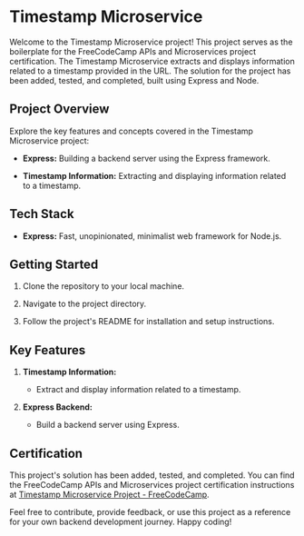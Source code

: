 # Timestamp Microservice

Welcome to the Timestamp Microservice project! This project serves as the boilerplate for the FreeCodeCamp APIs and Microservices project certification. The Timestamp Microservice extracts and displays information related to a timestamp provided in the URL. The solution for the project has been added, tested, and completed, built using Express and Node.

## Project Overview

Explore the key features and concepts covered in the Timestamp Microservice project:

- **Express:** Building a backend server using the Express framework.
  
- **Timestamp Information:** Extracting and displaying information related to a timestamp.

## Tech Stack

- **Express:** Fast, unopinionated, minimalist web framework for Node.js.

## Getting Started

1. Clone the repository to your local machine.
  
2. Navigate to the project directory.
  
3. Follow the project's README for installation and setup instructions.

## Key Features

1. **Timestamp Information:**
   - Extract and display information related to a timestamp.

2. **Express Backend:**
   - Build a backend server using Express.

## Certification

This project's solution has been added, tested, and completed. You can find the FreeCodeCamp APIs and Microservices project certification instructions at [Timestamp Microservice Project - FreeCodeCamp](https://www.freecodecamp.org/learn/apis-and-microservices/apis-and-microservices-projects/timestamp-microservice).

Feel free to contribute, provide feedback, or use this project as a reference for your own backend development journey. Happy coding!

